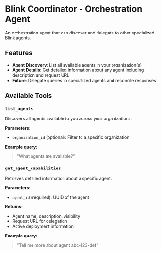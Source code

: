 # Blink Coordinator - Orchestration Agent

An orchestration agent that can discover and delegate to other specialized Blink agents.

## Features

- **Agent Discovery**: List all available agents in your organization(s)
- **Agent Details**: Get detailed information about any agent including description and request URL
- **Future**: Delegate queries to specialized agents and reconcile responses

## Available Tools

### `list_agents`

Discovers all agents available to you across your organizations.

**Parameters:**

- `organization_id` (optional): Filter to a specific organization

**Example query:**

> "What agents are available?"

### `get_agent_capabilities`

Retrieves detailed information about a specific agent.

**Parameters:**

- `agent_id` (required): UUID of the agent

**Returns:**

- Agent name, description, visibility
- Request URL for delegation
- Active deployment information

**Example query:**

> "Tell me more about agent abc-123-def"
